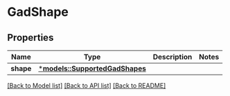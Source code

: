 # GadShape

## Properties
Name | Type | Description | Notes
------------ | ------------- | ------------- | -------------
**shape** | [***models::SupportedGadShapes**](SupportedGADShapes.md) |  | 

[[Back to Model list]](../README.md#documentation-for-models) [[Back to API list]](../README.md#documentation-for-api-endpoints) [[Back to README]](../README.md)


